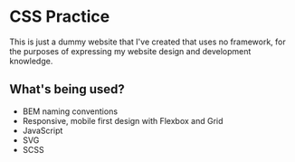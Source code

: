 # CSS Practice
This is just a dummy website that I've created that uses no framework, for the purposes of expressing my website design and development knowledge.
## What's being used?
* BEM naming conventions
* Responsive, mobile first design with Flexbox and Grid
* JavaScript
* SVG
* SCSS